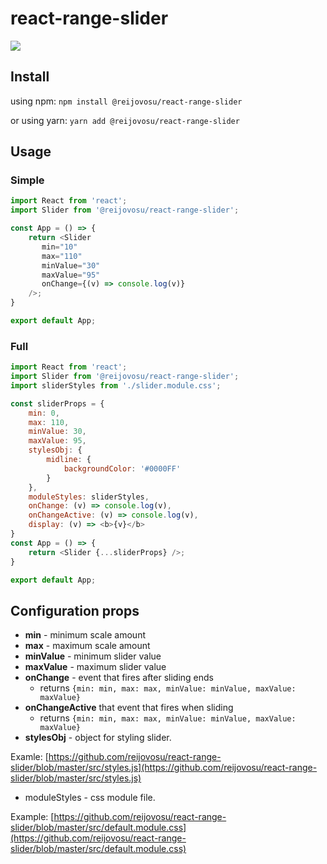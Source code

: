 # react-range-slider

![](https://user-images.githubusercontent.com/378124/87159763-89d76b00-c2ca-11ea-8435-8817a321ff0c.png)

## Install

using npm: 
`npm install @reijovosu/react-range-slider`

or using yarn:
`yarn add @reijovosu/react-range-slider`

## Usage

### Simple

```javascript
import React from 'react';
import Slider from '@reijovosu/react-range-slider';

const App = () => {
    return <Slider
       min="10"
       max="110"
       minValue="30"
       maxValue="95"
       onChange={(v) => console.log(v)}
    />;
}

export default App;
```

### Full

```javascript
import React from 'react';
import Slider from '@reijovosu/react-range-slider';
import sliderStyles from './slider.module.css';

const sliderProps = {
    min: 0,
    max: 110,
    minValue: 30,
    maxValue: 95,
    stylesObj: {
        midline: {
            backgroundColor: '#0000FF'
        }
    },
    moduleStyles: sliderStyles,
    onChange: (v) => console.log(v),
    onChangeActive: (v) => console.log(v),
    display: (v) => <b>{v}</b>
}
const App = () => {
    return <Slider {...sliderProps} />;
}

export default App;
```

## Configuration props

- **min** - minimum scale amount
- **max** - maximum scale amount
- **minValue** - minimum slider value
- **maxValue** - maximum slider value
- **onChange** - event that fires after sliding ends
	- returns `{min: min, max: max, minValue: minValue, maxValue: maxValue}`
- **onChangeActive** that event that fires when sliding 
	- returns `{min: min, max: max, minValue: minValue, maxValue: maxValue}`
- **stylesObj** - object for styling slider.
  
Examle: [https://github.com/reijovosu/react-range-slider/blob/master/src/styles.js](https://github.com/reijovosu/react-range-slider/blob/master/src/styles.js)

- moduleStyles - css module file.

Example: [https://github.com/reijovosu/react-range-slider/blob/master/src/default.module.css](https://github.com/reijovosu/react-range-slider/blob/master/src/default.module.css)
